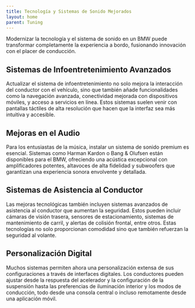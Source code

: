 ```yaml
---
title: Tecnología y Sistemas de Sonido Mejorados
layout: home
parent: Tuning
---
```

Modernizar la tecnología y el sistema de sonido en un BMW puede transformar completamente la experiencia a bordo, fusionando innovación con el placer de conducción.

## Sistemas de Infoentretenimiento Avanzados
Actualizar el sistema de infoentretenimiento no solo mejora la interacción del conductor con el vehículo, sino que también añade funcionalidades como la navegación avanzada, conectividad mejorada con dispositivos móviles, y acceso a servicios en línea. Estos sistemas suelen venir con pantallas táctiles de alta resolución que hacen que la interfaz sea más intuitiva y accesible.

## Mejoras en el Audio
Para los entusiastas de la música, instalar un sistema de sonido premium es esencial. Sistemas como Harman Kardon o Bang & Olufsen están disponibles para el BMW, ofreciendo una acústica excepcional con amplificadores potentes, altavoces de alta fidelidad y subwoofers que garantizan una experiencia sonora envolvente y detallada.

## Sistemas de Asistencia al Conductor
Las mejoras tecnológicas también incluyen sistemas avanzados de asistencia al conductor que aumentan la seguridad. Estos pueden incluir cámaras de visión trasera, sensores de estacionamiento, sistemas de mantenimiento de carril, y alertas de colisión frontal, entre otros. Estas tecnologías no solo proporcionan comodidad sino que también refuerzan la seguridad al volante.

## Personalización Digital
Muchos sistemas permiten ahora una personalización extensa de sus configuraciones a través de interfaces digitales. Los conductores pueden ajustar desde la respuesta del acelerador y la configuración de la suspensión hasta las preferencias de iluminación interior y los modos de conducción, todo desde una consola central o incluso remotamente desde una aplicación móvil.
